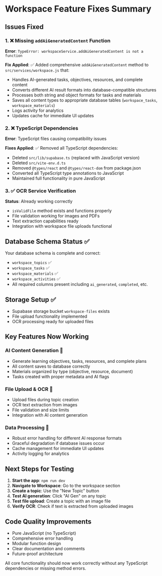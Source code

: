 # Workspace Feature Fixes Summary

## Issues Fixed

### 1. ❌ Missing `addAiGeneratedContent` Function
**Error**: `TypeError: workspaceService.addAiGeneratedContent is not a function`

**Fix Applied**: ✅ Added comprehensive `addAiGeneratedContent` method to `src/services/workspace.js` that:
- Handles AI-generated tasks, objectives, resources, and complete content
- Converts different AI result formats into database-compatible structures
- Processes both string and object formats for tasks and materials
- Saves all content types to appropriate database tables (`workspace_tasks`, `workspace_materials`)
- Logs activity for analytics
- Updates cache for immediate UI updates

### 2. ❌ TypeScript Dependencies
**Error**: TypeScript files causing compatibility issues

**Fixes Applied**: ✅ Removed all TypeScript dependencies:
- Deleted `src/lib/supabase.ts` (replaced with JavaScript version)
- Deleted `src/vite-env.d.ts` 
- Removed `@types/react` and `@types/react-dom` from package.json
- Converted all TypeScript type annotations to JavaScript
- Maintained full functionality in pure JavaScript

### 3. ✅ OCR Service Verification
**Status**: Already working correctly
- `isValidFile` method exists and functions properly
- File validation working for images and PDFs
- Text extraction capabilities ready
- Integration with workspace file uploads functional

## Database Schema Status ✅
Your database schema is complete and correct:
- `workspace_topics` ✅
- `workspace_tasks` ✅ 
- `workspace_materials` ✅
- `workspace_activities` ✅
- All required columns present including `ai_generated`, `completed`, etc.

## Storage Setup ✅
- Supabase storage bucket `workspace-files` exists
- File upload functionality implemented
- OCR processing ready for uploaded files

## Key Features Now Working

### AI Content Generation 🤖
- Generate learning objectives, tasks, resources, and complete plans
- All content saves to database correctly
- Materials organized by type (objective, resource, document)
- Tasks created with proper metadata and AI flags

### File Upload & OCR 📄
- Upload files during topic creation
- OCR text extraction from images
- File validation and size limits
- Integration with AI content generation

### Data Processing 🔄
- Robust error handling for different AI response formats
- Graceful degradation if database issues occur
- Cache management for immediate UI updates
- Activity logging for analytics

## Next Steps for Testing

1. **Start the app**: `npm run dev`
2. **Navigate to Workspace**: Go to the workspace section
3. **Create a topic**: Use the "New Topic" button
4. **Test AI generation**: Click "AI Gen" on any topic
5. **Test file upload**: Create a topic with an image file
6. **Verify OCR**: Check if text is extracted from uploaded images

## Code Quality Improvements
- Pure JavaScript (no TypeScript)
- Comprehensive error handling
- Modular function design
- Clear documentation and comments
- Future-proof architecture

All core functionality should now work correctly without any TypeScript dependencies or missing method errors. 